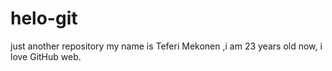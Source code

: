 # helo-git
just another repository
my name is Teferi Mekonen  ,i am 23 years old now, i love GitHub web.
